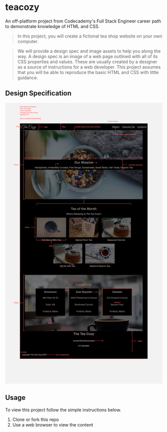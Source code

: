 # teacozy
An off-platform project from Codecademy's Full Stack Engineer career path to demonstrate knowledge of HTML and CSS. 

> In this project, you will create a fictional tea shop website on your own computer.

> We will provide a design spec and image assets to help you along the way. A design spec is an image of a web page outlined with all of its CSS properties and values. These are usually created by a designer as a source of instructions for a web developer. This project assumes that you will be able to reproduce the basic HTML and CSS with little guidance.

## Design Specification
![design specification](./images/img-tea-cozy-redline.jpg)

## Usage
To view this project follow the simple instructions below. 
1. Clone or fork this repo 
2. Use a web browser to view the content 